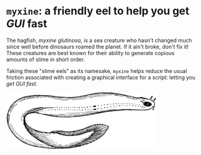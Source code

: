 # `myxine`: a friendly eel to help you get _GUI_ fast

The hagfish, _myxine glutinosa_, is a sea creature who hasn't changed much since well before dinosaurs roamed the planet. If it ain't broke, don't fix it! These creatures are best known for their ability to generate copious amounts of slime in short order.

Taking these "slime eels" as its namesake, `myxine` helps reduce the usual friction associated with creating a graphical interface for a script: letting you _get GUI fast_.

<img src="/images/myxine_glutinosa.png" width="400px" alt="woodcut sketch of myxine glutinosa, the hagfish">
